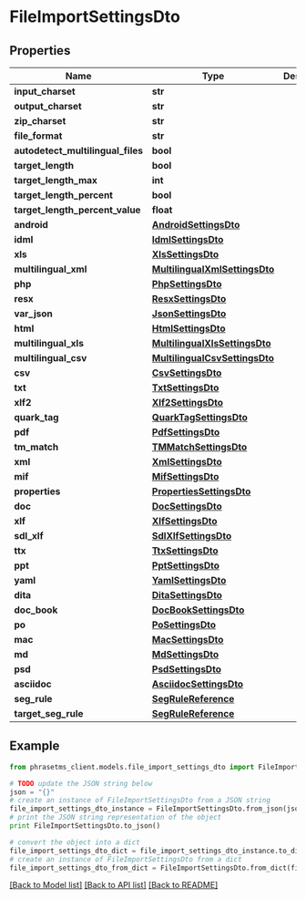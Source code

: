 # FileImportSettingsDto

## Properties

| Name                              | Type                                                            | Description | Notes      |
| --------------------------------- | --------------------------------------------------------------- | ----------- | ---------- |
| **input_charset**                 | **str**                                                         |             | [optional] |
| **output_charset**                | **str**                                                         |             | [optional] |
| **zip_charset**                   | **str**                                                         |             | [optional] |
| **file_format**                   | **str**                                                         |             | [optional] |
| **autodetect_multilingual_files** | **bool**                                                        |             | [optional] |
| **target_length**                 | **bool**                                                        |             | [optional] |
| **target_length_max**             | **int**                                                         |             | [optional] |
| **target_length_percent**         | **bool**                                                        |             | [optional] |
| **target_length_percent_value**   | **float**                                                       |             | [optional] |
| **android**                       | [**AndroidSettingsDto**](AndroidSettingsDto.md)                 |             | [optional] |
| **idml**                          | [**IdmlSettingsDto**](IdmlSettingsDto.md)                       |             | [optional] |
| **xls**                           | [**XlsSettingsDto**](XlsSettingsDto.md)                         |             | [optional] |
| **multilingual_xml**              | [**MultilingualXmlSettingsDto**](MultilingualXmlSettingsDto.md) |             | [optional] |
| **php**                           | [**PhpSettingsDto**](PhpSettingsDto.md)                         |             | [optional] |
| **resx**                          | [**ResxSettingsDto**](ResxSettingsDto.md)                       |             | [optional] |
| **var_json**                      | [**JsonSettingsDto**](JsonSettingsDto.md)                       |             | [optional] |
| **html**                          | [**HtmlSettingsDto**](HtmlSettingsDto.md)                       |             | [optional] |
| **multilingual_xls**              | [**MultilingualXlsSettingsDto**](MultilingualXlsSettingsDto.md) |             | [optional] |
| **multilingual_csv**              | [**MultilingualCsvSettingsDto**](MultilingualCsvSettingsDto.md) |             | [optional] |
| **csv**                           | [**CsvSettingsDto**](CsvSettingsDto.md)                         |             | [optional] |
| **txt**                           | [**TxtSettingsDto**](TxtSettingsDto.md)                         |             | [optional] |
| **xlf2**                          | [**Xlf2SettingsDto**](Xlf2SettingsDto.md)                       |             | [optional] |
| **quark_tag**                     | [**QuarkTagSettingsDto**](QuarkTagSettingsDto.md)               |             | [optional] |
| **pdf**                           | [**PdfSettingsDto**](PdfSettingsDto.md)                         |             | [optional] |
| **tm_match**                      | [**TMMatchSettingsDto**](TMMatchSettingsDto.md)                 |             | [optional] |
| **xml**                           | [**XmlSettingsDto**](XmlSettingsDto.md)                         |             | [optional] |
| **mif**                           | [**MifSettingsDto**](MifSettingsDto.md)                         |             | [optional] |
| **properties**                    | [**PropertiesSettingsDto**](PropertiesSettingsDto.md)           |             | [optional] |
| **doc**                           | [**DocSettingsDto**](DocSettingsDto.md)                         |             | [optional] |
| **xlf**                           | [**XlfSettingsDto**](XlfSettingsDto.md)                         |             | [optional] |
| **sdl_xlf**                       | [**SdlXlfSettingsDto**](SdlXlfSettingsDto.md)                   |             | [optional] |
| **ttx**                           | [**TtxSettingsDto**](TtxSettingsDto.md)                         |             | [optional] |
| **ppt**                           | [**PptSettingsDto**](PptSettingsDto.md)                         |             | [optional] |
| **yaml**                          | [**YamlSettingsDto**](YamlSettingsDto.md)                       |             | [optional] |
| **dita**                          | [**DitaSettingsDto**](DitaSettingsDto.md)                       |             | [optional] |
| **doc_book**                      | [**DocBookSettingsDto**](DocBookSettingsDto.md)                 |             | [optional] |
| **po**                            | [**PoSettingsDto**](PoSettingsDto.md)                           |             | [optional] |
| **mac**                           | [**MacSettingsDto**](MacSettingsDto.md)                         |             | [optional] |
| **md**                            | [**MdSettingsDto**](MdSettingsDto.md)                           |             | [optional] |
| **psd**                           | [**PsdSettingsDto**](PsdSettingsDto.md)                         |             | [optional] |
| **asciidoc**                      | [**AsciidocSettingsDto**](AsciidocSettingsDto.md)               |             | [optional] |
| **seg_rule**                      | [**SegRuleReference**](SegRuleReference.md)                     |             | [optional] |
| **target_seg_rule**               | [**SegRuleReference**](SegRuleReference.md)                     |             | [optional] |

## Example

```python
from phrasetms_client.models.file_import_settings_dto import FileImportSettingsDto

# TODO update the JSON string below
json = "{}"
# create an instance of FileImportSettingsDto from a JSON string
file_import_settings_dto_instance = FileImportSettingsDto.from_json(json)
# print the JSON string representation of the object
print FileImportSettingsDto.to_json()

# convert the object into a dict
file_import_settings_dto_dict = file_import_settings_dto_instance.to_dict()
# create an instance of FileImportSettingsDto from a dict
file_import_settings_dto_from_dict = FileImportSettingsDto.from_dict(file_import_settings_dto_dict)
```

[[Back to Model list]](../README.md#documentation-for-models) [[Back to API list]](../README.md#documentation-for-api-endpoints) [[Back to README]](../README.md)
